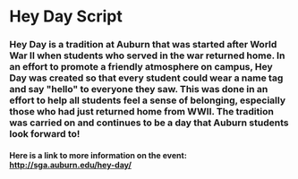 # Hey Day Script
### Hey Day is a tradition at Auburn that was started after World War II when students who served in the war returned home. In an effort to promote a friendly atmosphere on campus, Hey Day was created so that every student could wear a name tag and say "hello" to everyone they saw. This was done in an effort to help all students feel a sense of belonging, especially those who had just returned home from WWII. The tradition was carried on and continues to be a day that Auburn students look forward to!
#### Here is a link to more information on the event: http://sga.auburn.edu/hey-day/
